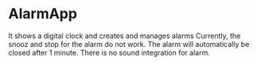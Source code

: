 # AlarmApp
It shows a digital clock and creates and manages alarms
Currently, the snooz and stop for the alarm do not work. The alarm will automatically be closed after 1 minute.
There is no sound integration for alarm.
